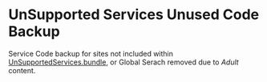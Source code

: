 UnSupported Services Unused Code Backup
=======================================

Service Code backup for sites not included within [UnSupportedServices.bundle](https://github.com/Twoure/UnSupportedServices.bundle), or Global Serach removed due to _Adult_ content.
